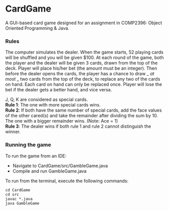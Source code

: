 # CardGame
A GUI-based card game designed for an assignment in COMP2396: Object Oriented Programming & Java. 

### Rules
The computer simulates the dealer. When the game starts, 52 playing cards will be shuffled and you will be given $100. At each round of the game, both the player and the dealer will be given 3 cards, drawn from the top of the deck. Player will place his/her bet (the amount must be an integer). Then before the dealer opens the cards, the player has a chance to draw _ _at most_ _ two cards from the top of the deck, to replace any two of the cards on hand. Each card on hand can only be replaced once. Player will lose the bet if the dealer gets a better hand, and vice versa.

J, Q, K are considered as special cards.  
__Rule 1__: The one with more special cards wins.   
__Rule 2__: If both have the same number of special cards, add the face values of the other cared(s) and take the remainder after dividing the sum by 10. The one with a bigger remainder wins. (Note: Ace = 1)  
__Rule 3__: The dealer wins if both rule 1 and rule 2 cannot distinguish the winner.   

### Running the game
To run the game from an IDE:
- Navigate to CardGame/src/GambleGame.java  
- Compile and run GambleGame.java  

To run from the terminal, execute the following commands:
```
cd CardGame
cd src
javac *.java
java GambleGame
